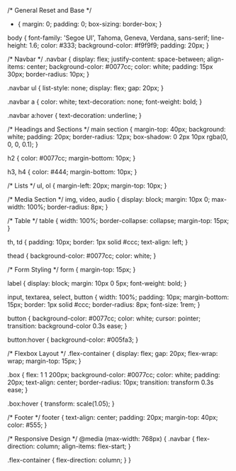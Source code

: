 /* General Reset and Base */
* {
  margin: 0;
  padding: 0;
  box-sizing: border-box;
}

body {
  font-family: 'Segoe UI', Tahoma, Geneva, Verdana, sans-serif;
  line-height: 1.6;
  color: #333;
  background-color: #f9f9f9;
  padding: 20px;
}

/* Navbar */
.navbar {
  display: flex;
  justify-content: space-between;
  align-items: center;
  background-color: #0077cc;
  color: white;
  padding: 15px 30px;
  border-radius: 10px;
}

.navbar ul {
  list-style: none;
  display: flex;
  gap: 20px;
}

.navbar a {
  color: white;
  text-decoration: none;
  font-weight: bold;
}

.navbar a:hover {
  text-decoration: underline;
}

/* Headings and Sections */
main section {
  margin-top: 40px;
  background: white;
  padding: 20px;
  border-radius: 12px;
  box-shadow: 0 2px 10px rgba(0, 0, 0, 0.1);
}

h2 {
  color: #0077cc;
  margin-bottom: 10px;
}

h3, h4 {
  color: #444;
  margin-bottom: 10px;
}

/* Lists */
ul, ol {
  margin-left: 20px;
  margin-top: 10px;
}

/* Media Section */
img, video, audio {
  display: block;
  margin: 10px 0;
  max-width: 100%;
  border-radius: 8px;
}

/* Table */
table {
  width: 100%;
  border-collapse: collapse;
  margin-top: 15px;
}

th, td {
  padding: 10px;
  border: 1px solid #ccc;
  text-align: left;
}

thead {
  background-color: #0077cc;
  color: white;
}

/* Form Styling */
form {
  margin-top: 15px;
}

label {
  display: block;
  margin: 10px 0 5px;
  font-weight: bold;
}

input, textarea, select, button {
  width: 100%;
  padding: 10px;
  margin-bottom: 15px;
  border: 1px solid #ccc;
  border-radius: 8px;
  font-size: 1rem;
}

button {
  background-color: #0077cc;
  color: white;
  cursor: pointer;
  transition: background-color 0.3s ease;
}

button:hover {
  background-color: #005fa3;
}

/* Flexbox Layout */
.flex-container {
  display: flex;
  gap: 20px;
  flex-wrap: wrap;
  margin-top: 15px;
}

.box {
  flex: 1 1 200px;
  background-color: #0077cc;
  color: white;
  padding: 20px;
  text-align: center;
  border-radius: 10px;
  transition: transform 0.3s ease;
}

.box:hover {
  transform: scale(1.05);
}

/* Footer */
footer {
  text-align: center;
  padding: 20px;
  margin-top: 40px;
  color: #555;
}

/* Responsive Design */
@media (max-width: 768px) {
  .navbar {
    flex-direction: column;
    align-items: flex-start;
  }

  .flex-container {
    flex-direction: column;
  }
}
